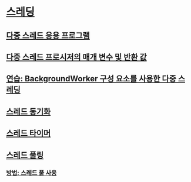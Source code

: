 # [스레딩](index.md)
## [다중 스레드 응용 프로그램](multithreaded-applications.md)
## [다중 스레드 프로시저의 매개 변수 및 반환 값](parameters-and-return-values-for-multithreaded-procedures.md)
## [연습: BackgroundWorker 구성 요소를 사용한 다중 스레딩](walkthrough-multithreading-with-the-backgroundworker-component.md)
## [스레드 동기화](thread-synchronization.md)
## [스레드 타이머](thread-timers.md)
## [스레드 풀링](thread-pooling.md)
### [방법: 스레드 풀 사용](how-to-use-a-thread-pool.md)
